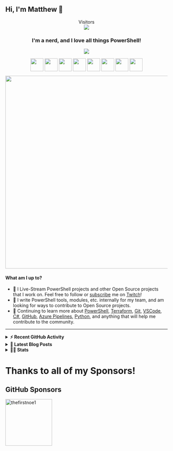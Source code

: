 ## Hi, I'm Matthew 👋 
<p align="center">
  Visitors<br>
  <img src="https://profile-counter.glitch.me/matthewjdegarmo/count.svg" />
</p>

<h3 align="center"> I'm a nerd, and I love all things PowerShell!</h3>
<p align="center">
  <a href="https://www.powershellgallery.com/profiles/matthewjdegarmo"><img align="center" src="https://img.shields.io/badge/Total%20PSGallery%20Downloads-~2,039-green"/></a>
</p>
<p align="center">
  <a href="https://www.twitch.tv/TechDufus/about/"><img align="center" height="40" src="https://img.icons8.com/color/144/000000/twitch.png"/></a>
  <a href="https://www.linkedin.com/in/matthewjdegarmo/"><img align="center" height="40" src="https://img.icons8.com/color/144/000000/linkedin.png"/></a>
  <a href="https://twitter.com/matthewjdegarmo"><img align="center" height="40" src="https://img.icons8.com/fluent/144/000000/twitter.png"/></a>
  <a href="https://www.instagram.com/matthewjdegarmo/"><img align="center" height="40" src="https://img.icons8.com/fluent/144/000000/instagram-new.png"/></a>
  <a href="https://www.facebook.com/matthewjdegarmo"><img align="center" height="40" src="ttps://img.icons8.com/fluent/144/000000/facebook-new.png"/></a>
  <a href="https://matthewjdegarmo.com"><img align="center" height="40" src="https://img.icons8.com/nolan/64/domain.png"/></a>
  <a href="https://www.reddit.com/user/matthewjdegarmo"><img align="center" height="40" src="https://img.icons8.com/doodle/48/000000/reddit--v1.png"/></a>
  <a href="https://matthewjdegarmo.com/feed.xml"><img align="center" height="40" src="https://img.icons8.com/dusk/64/000000/rss.png"/></a>
</p>
<p align="center">
  <img width="600" src="https://raw.githubusercontent.com/matthewjdegarmo/matthewjdegarmo/master/assets/github-snake.svg" />
</p>

#### What am I up to?
- 🎥 I Live-Stream PowerShell projects and other Open Source projects that I work on. Feel free to follow or [subscribe](https://www.twitch.tv/products/techdufus) me on [Twitch](https://www.twitch.tv/TechDufus/about/)!
- 🔭 I write PowerShell tools, modules, etc. internally for my team, and am looking for ways to contribute to Open Source projects.
- 🌱 Continuing to learn more about [PowerShell](https://github.com/powershell/powershell), [Terraform](https://www.terraform.io/), [Git](https://git-scm.com/), [VSCode](https://github.com/microsoft/vscode), [C#](https://docs.microsoft.com/en-us/dotnet/csharp/), [GitHub](https://github.com), [Azure Pipelines](https://docs.microsoft.com/en-us/azure/devops/pipelines), [Python](https://www.python.org/), and anything that will help me contribute to the community.
---

<details>
  <summary><b>⚡ Recent GitHub Activity</b></summary>
    <p>

<!--START_SECTION:activity-->
1. ❗️ Opened issue [#1](https://github.com/Trerot/AdventOfCode2020-1/issues/1) in [Trerot/AdventOfCode2020-1](https://github.com/Trerot/AdventOfCode2020-1)
2. ❌ Closed PR [#6](https://github.com/RunOnFlux/fluxnode-multitool/pull/6) in [RunOnFlux/fluxnode-multitool](https://github.com/RunOnFlux/fluxnode-multitool)
3. 🗣 Commented on [#6](https://github.com/RunOnFlux/fluxnode-multitool/issues/6) in [RunOnFlux/fluxnode-multitool](https://github.com/RunOnFlux/fluxnode-multitool)
4. 🎉 Merged PR [#25](https://github.com/matthewjdegarmo/AdminToolkit/pull/25) in [matthewjdegarmo/AdminToolkit](https://github.com/matthewjdegarmo/AdminToolkit)
5. 💪 Opened PR [#25](https://github.com/matthewjdegarmo/AdminToolkit/pull/25) in [matthewjdegarmo/AdminToolkit](https://github.com/matthewjdegarmo/AdminToolkit)
6. 🎉 Merged PR [#24](https://github.com/matthewjdegarmo/AdminToolkit/pull/24) in [matthewjdegarmo/AdminToolkit](https://github.com/matthewjdegarmo/AdminToolkit)
7. 💪 Opened PR [#24](https://github.com/matthewjdegarmo/AdminToolkit/pull/24) in [matthewjdegarmo/AdminToolkit](https://github.com/matthewjdegarmo/AdminToolkit)
8. 🗣 Commented on [#214](https://github.com/joel74/POSH-LTM-Rest/issues/214) in [joel74/POSH-LTM-Rest](https://github.com/joel74/POSH-LTM-Rest)
9. ❗️ Opened issue [#3](https://github.com/PowershellGroup/Write-Log-Module/issues/3) in [PowershellGroup/Write-Log-Module](https://github.com/PowershellGroup/Write-Log-Module)
10. 💪 Opened PR [#2](https://github.com/PowershellGroup/Write-Log-Module/pull/2) in [PowershellGroup/Write-Log-Module](https://github.com/PowershellGroup/Write-Log-Module)
<!--END_SECTION:activity-->
  </p>
</details>

 <details>
  <summary><b>👀 Latest Blog Posts</b></summary>
    <p>
    
 <!-- BLOG-POST-LIST:START -->
- [Playing With Dates in PowerShell](https://matthewjdegarmo.com/powershell/2021/12/01/playing-with-dates-in-powershell.html)
- [Introducing the BlogQueue GitHub Action](https://matthewjdegarmo.com/powershell/2021/11/23/introducing-the-blogqueue-github-action.html)
- [Remove Overlapping IP Address Ranges from a List of CIDR IP Addresses](https://matthewjdegarmo.com/powershell/2021/06/14/remove-overlapping-ip-ranges-from-list-of-cidr-addresses.html)
- [Testing Terraform IaC with Pester - Unit Tests](https://matthewjdegarmo.com/powershell/2021/05/31/testing-teraform-iac-with-pester-unit-tests.html)
- [How to Import a Locally Defined Function into a Remote PowerShell Session](https://matthewjdegarmo.com/powershell/2021/03/31/how-to-import-a-locally-defined-function-into-a-remote-powershell-session.html)
- [Use PowerShell to Detect Running OS](https://matthewjdegarmo.com/powershell/2021/03/30/use-powershell-to-detect-running-os.html)
- [How to securely store credentials locally using PowerShell. NO PLAIN TEXT.](https://matthewjdegarmo.com/powershell/2020/11/20/how-to-securely-store-credentials-locally-using-powershell-no-plain-text.html)
- [PowerShell Functions: The Basics of Creating PowerShell Functions](https://matthewjdegarmo.com/powershell/2020/08/16/powershell-functions-the-basics-of-creating-powershell-functions.html)
- [How to organize your powershell functions into a module - Part 2](https://matthewjdegarmo.com/powershell/2020/08/03/how-to-organize-your-powershell-functions-into-a-module-part-2.html)
- [How to organize your powershell functions into a module - Part 1](https://matthewjdegarmo.com/powershell/2020/07/28/how-to-organize-your-powershell-functions-into-a-module-part-1.html)
<!-- BLOG-POST-LIST:END -->
  </p>
</details>

<details>
  <summary><b>👨‍💻 Stats</b></summary>
  <p align="center">
    <a>
      <img align="center" src="https://raw.githubusercontent.com/gist/matthewjdegarmo/1eaef21799d1d62623cbfb229769d1c0/raw/90df006727b4e5c56dff313d8a04d5d0d87cf42a/github-metrics.svg"/>
    </a>
  </p>
</details>


<!-- <img align="center" alt="matthewjdegarmo's Github Stats" src="https://github-readme-stats.vercel.app/api?username=matthewjdegarmo&show_icons=true&count_private=true&theme=dark&include_all_commits=true&line_height=21&cache_seconds=1800"/>
<img src="https://github-readme-streak-stats.herokuapp.com/?user=matthewjdegarmo&theme=dark" alt="GitHub Streak" data-canonical-src="https://github-readme-streak-stats.herokuapp.com/?user=matthewjdegarmo&theme=dark" style="max-width:100%;"> -->

<!-- SPONSORS-LIST:START -->
# Thanks to all of my Sponsors!

## GitHub Sponsors

[<img src="https://github.com/thefirstnoe1.png" alt="thefirstnoe1" width="145"/>](https://github.com/thefirstnoe1)

<!-- SPONSORS-LIST:END -->
